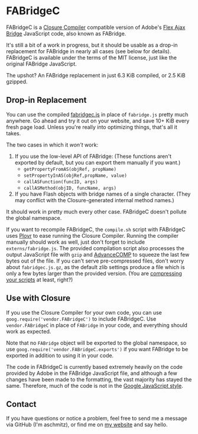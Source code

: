 FABridgeC
=========

FABridgeC is a [Closure Compiler](http://code.google.com/closure/compiler/)
compatible version of Adobe's
[Flex Ajax Bridge](http://livedocs.adobe.com/flex/3/html/ajaxbridge_1.html)
JavaScript code, also known as FABridge.

It's still a bit of a work in progress, but it should be usable as a drop-in
replacement for FABridge in nearly all cases (see below for details). FABridgeC
is available under the terms of the MIT license, just like the original
FABridge JavaScript.

The upshot? An FABridge replacement in just 6.3 KiB compiled, or 2.5 KiB
gzipped.

Drop-in Replacement
-------------------

You can use the compiled [fabridgec.js](https://github.com/aschmitz/fabridgec/blob/master/fabridgec.js)
in place of `fabridge.js` pretty much anywhere. Go ahead and try it out on your
website, and save 10+ KiB every fresh page load. Unless you're really into
optimizing things, that's all it takes.

The two cases in which it *won't* work:

1. If you use the low-level API of FABridge: (These functions aren't exported
   by default, but you can export them manually if you want.)
   - `getPropertyFromAS(objRef, propName)`
   - `setPropertyInAS(objRef,propName, value)`
   - `callASFunction(funcID, args)`
   - `callASMethod(objID, funcName, args)`
2. If you have Flash objects with bridge names of a single character. (They may
   conflict with the Closure-generated internal method names.)

It should work in pretty much every other case. FABridgeC doesn't pollute the
global namespace.

If you want to recompile FABridgeC, the `compile.sh` script with FABridgeC uses
[Plovr](http://plovr.com) to ease running the Closure Compiler. Running the
compiler manually should work as well, just don't forget to include
`externs/fabridge.js`. The provided compilation script also processes the
output JavaScript file with `gzip` and
[AdvanceCOMP](http://advancemame.sourceforge.net/comp-readme.html) to squeeze
the last few bytes out of the file. If you can't serve pre-compressed files,
don't worry about `fabridgec.js.gz`, as the default zlib settings produce a
file which is only a few bytes larger than the provided version. (You are 
[compressing your scripts](http://developer.yahoo.com/blogs/ydn/posts/2007/07/high_performanc_3/)
at least, right?)

Use with Closure
----------------

If you use the Closure Compiler for your own code, you can use
`goog.require('vendor.FABridgeC')` to include FABridgeC. Use `vendor.FABridgeC`
in place of `FABridge` in your code, and everything should work as expected.

Note that no `FABridge` object will be exported to the global namespace, so use
`goog.require('vendor.FABridgeC.exports')` if you want FABridge to be exported
in addition to using it in your code.

The code in FABridgeC is currently based extremely heavily on the code provided
by Adobe in the FABridge JavaScript file, and although a few changes have been
made to the formatting, the vast majority has stayed the same. Therefore, much
of the code is not in the [Google JavaScript style](http://google-styleguide.googlecode.com/svn/trunk/javascriptguide.xml).

Contact
-------

If you have questions or notice a problem, feel free to send me a message via
GitHub (I'm aschmitz), or find me on [my website](http://lardbucket.org) and
say hello.
